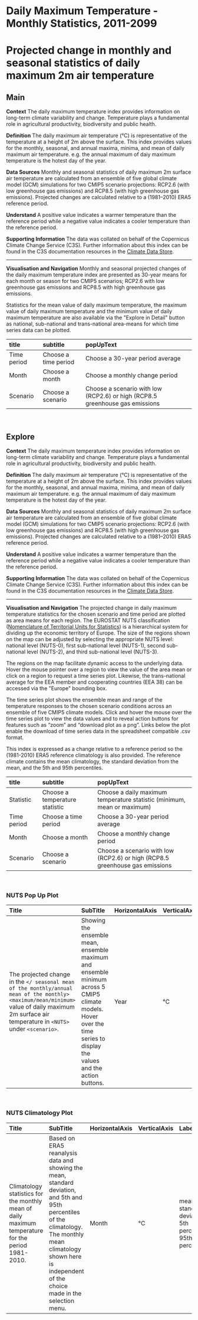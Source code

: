 
Daily Maximum Temperature - Monthly Statistics, 2011-2099
=========================================================

# Projected change in monthly and seasonal statistics of daily maximum 2m air temperature

## Main


**Context**
The daily maximum temperature index provides information on long-term climate variability and change. Temperature plays a fundamental role in agricultural productivity, biodiversity and public health.

**Definition**
The daily maximum air temperature (°C) is representative of the temperature at a height of 2m above the surface.  This index provides values for the monthly, seasonal, and annual maxima, minima, and mean of daily maximum air temperature. e.g. the annual maximum of daiy maximum temperature is the hotest day of the year.

**Data Sources**
Monthly and seasonal statistics of daily maximum 2m surface air temperature are calculated from an ensemble of five global climate model (GCM) simulations for two CMIP5 scenario projections: RCP2.6 (with low greenhouse gas emissions) and RCP8.5 (with high greenhouse gas emissions). Projected changes are calculated relative to a (1981–2010) ERA5 reference period.

**Understand**
A positive value indicates a warmer temperature than the reference period while a negative value indicates a cooler temperature than the reference period.

**Supporting Information**
The data was collated on behalf of the Copernicus Climate Change Service (C3S).  Further information about this index can be found in the C3S documentation resources in the [Climate Data Store](https://cds.climate.copernicus.eu/cdsapp#!/dataset/sis-agroclimatic-indicators?tab=overview).

***

**Visualisation and Navigation**
Monthly and seasonal projected changes of the  daily maximum temperature index are presented as 30-year means for each month or season for two CMIP5 scenarios; RCP2.6 with low greenhouse gas emissions and RCP8.5 with high greenhouse gas emissions.

Statistics for the mean value of daily maximum temperature, the maximum value of daily maximum temperature and the minimum value of daily maximum temperature are also available via the "Explore in Detail" button as national, sub-national and trans-national area-means for which time series data can be plotted.  

|title|subtitle|popUpText|
| :--- | :--- | :--- |
|Time period|Choose a time period|Choose a 30-year period average|
|Month|Choose a month|Choose a monthly change period|
|Scenario|Choose a scenario|Choose a scenario with low (RCP2.6) or high (RCP8.5 greenhouse gas emissions|


<br />  

## Explore


**Context**
The daily maximum temperature index provides information on long-term climate variability and change. Temperature plays a fundamental role in agricultural productivity, biodiversity and public health.

**Definition**
The daily maximum air temperature (°C) is representative of the temperature at a height of 2m above the surface.  This index provides values for the monthly, seasonal, and annual maxima, minima, and mean of daily maximum air temperature. e.g. the annual maximum of daiy maximum temperature is the hotest day of the year.

**Data Sources**
Monthly and seasonal statistics of daily maximum 2m surface air temperature are calculated from an ensemble of five global climate model (GCM) simulations for two CMIP5 scenario projections: RCP2.6 (with low greenhouse gas emissions) and RCP8.5 (with high greenhouse gas emissions). Projected changes are calculated relative to a (1981–2010) ERA5 reference period.

**Understand**
A positive value indicates a warmer temperature than the reference period while a negative value indicates a cooler temperature than the reference period.

**Supporting Information**
The data was collated on behalf of the Copernicus Climate Change Service (C3S).  Further information about this index can be found in the C3S documentation resources in the [Climate Data Store](https://cds.climate.copernicus.eu/cdsapp#!/dataset/sis-agroclimatic-indicators?tab=overview).

***

**Visualisation and Navigation**
The projected change in daily maximum temperature statistics for the chosen scenario and time period are plotted as area means for each region. The EUROSTAT NUTS classification ([Nomenclature of Territorial Units for Statistics](https://ec.europa.eu/eurostat/web/nuts/background)) is a hierarchical system for dividing up the economic territory of Europe. The size of the regions shown on the map can be adjusted by selecting the appropriate NUTS level: national level (NUTS-0), first sub-national level (NUTS-1), second sub-national level (NUTS-2), and third sub-national level (NUTS-3).

The regions on the map facilitate dynamic access to the underlying data. Hover the mouse pointer over a region to view the value of the area mean or click on a region to request a time series plot.  Likewise, the trans-national average for the EEA member and cooperating countries (EEA 38) can be accessed via the "Europe" bounding box.

The time series plot shows the ensemble mean and range of the temperature responses to the chosen scenario conditions across an ensemble of five CMIP5 climate models. Click and hover the mouse over the time series plot to view the data values and to reveal action buttons for features such as “zoom” and “download plot as a png”.  Links below the plot enable the download of time series data in the spreadsheet compatible .csv format.

This index is expressed as a change relative to a reference period so the (1981-2010) ERA5 reference climatology is also provided. The reference climate contains the mean climatology, the standard deviation from the mean, and the 5th and 95th percentiles.  

|title|subtitle |popUpText|
| :--- | :--- | :--- |
|Statistic|Choose a temperature statistic|Choose a daily maximum temperature statistic (minimum, mean or maximum)|
|Time period|Choose a time period|Choose a 30-year period average|
|Month|Choose a month|Choose a monthly change period|
|Scenario|Choose a scenario|Choose a scenario with low (RCP2.6) or high (RCP8.5 greenhouse gas emissions|


<br />  

### NUTS Pop Up Plot

|Title|SubTitle|HorizontalAxis|VerticalAxis|Labels|
| :--- | :--- | :--- | :--- | :--- |
|The projected change in the `<`<month>`/`<season>` seasonal mean of the monthly/annual mean of the monthly>` `<maximum/mean/minimum>` value of daily maximum 2m surface air temperature in `<NUTS>` under `<scenario>`.|Showing the ensemble mean, ensemble maximum and ensemble minimum across 5 CMIP5 climate models. Hover over the time series to display the values and the action buttons.|Year|°C|"max", "mean", "min"|


<br />  

### NUTS Climatology Plot

|Title|SubTitle|HorizontalAxis|VerticalAxis|Labels|
| :--- | :--- | :--- | :--- | :--- |
|Climatology statistics for the monthly mean of daily maximum temperature for the period 1981-2010.|Based on ERA5 reanalysis data and showing the mean, standard deviation, and 5th and 95th percentiles of the climatology.  The monthly mean climatology shown here is independent of the choice made in the selection menu.|Month|°C|mean and standard deviation, 5th percentile, 95th percentile|
